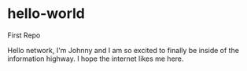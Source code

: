 # hello-world
First Repo


Hello network, I'm Johnny and I am so excited
to finally be inside of the information highway. 
I hope the internet likes me here.
